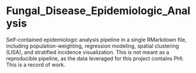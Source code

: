 # Fungal_Disease_Epidemiologic_Analysis
Self-contained epidemiologic analysis pipeline in a single RMarkdown file, including population-weighting, regression modeling, spatial clustering (LISA), and stratified incidence visualization. This is not meant as a reproducible pipeline, as the data leveraged for this project contains PHI. This is a record of work. 
